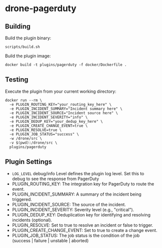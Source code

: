 # drone-pagerduty

## Building

Build the plugin binary:

```text
scripts/build.sh
```

Build the plugin image:

```text
docker build -t plugins/pagerduty -f docker/Dockerfile .
```

## Testing

Execute the plugin from your current working directory:

```text
docker run --rm \
  -e PLUGIN_ROUTING_KEY="your_routing_key_here" \
  -e PLUGIN_INCIDENT_SUMMARY="Incident summary here" \
  -e PLUGIN_INCIDENT_SOURCE="Incident source here" \
  -e PLUGIN_INCIDENT_SEVERITY="info" \
  -e PLUGIN_DEDUP_KEY="your_dedup_key_here" \
  -e PLUGIN_CREATE_CHANGE_EVENT=true \
  -e PLUGIN_RESOLVE=true \
  -e PLUGIN_JOB_STATUS="success" \
  -w /drone/src \
  -v $(pwd):/drone/src \
  plugins/pagerduty
```

## Plugin Settings
- `LOG_LEVEL` debug/info Level defines the plugin log level. Set this to debug to see the response from PagerDuty
- PLUGIN_ROUTING_KEY: The integration key for PagerDuty to route the event.
- PLUGIN_INCIDENT_SUMMARY: A summary of the incident being triggered.
- PLUGIN_INCIDENT_SOURCE: The source of the incident.
- PLUGIN_INCIDENT_SEVERITY: Severity level (e.g., "critical").
- PLUGIN_DEDUP_KEY: Deduplication key for identifying and resolving incidents (optional).
- PLUGIN_RESOLVE: Set to true to resolve an incident or false to trigger.
- PLUGIN_CREATE_CHANGE_EVENT: Set to true to create a change event.
- PLUGIN_JOB_STATUS: The job status is the condition of the job (success | failure | unstable | aborted)
	
